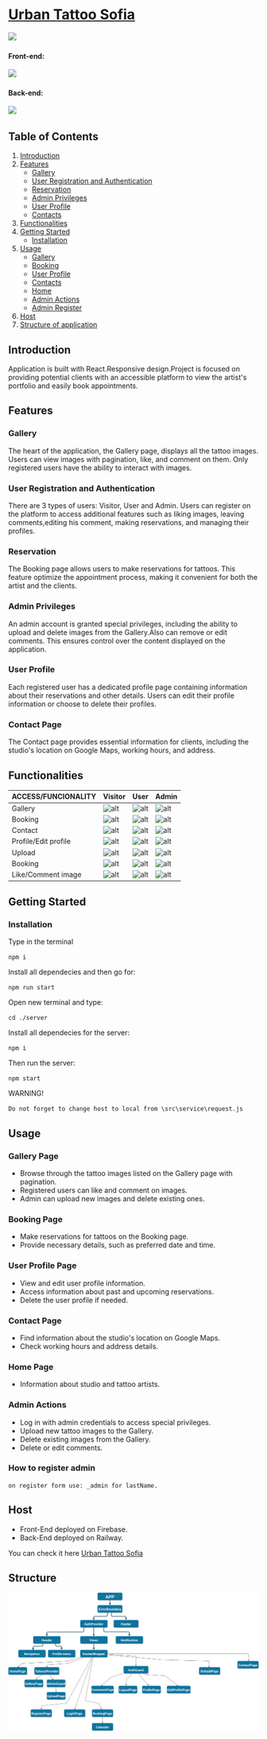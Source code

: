# <a align="center" href="https://urban-tattoo-react.web.app/">Urban Tattoo Sofia</a>

<p align="left">
  <a>
    <img src="site-view.gif" />
  </a>
</p>

#### Front-end:
<p align="left">
  <a>
    <img src="https://skillicons.dev/icons?i=html,css,js,react" />
  </a>
</p>

#### Back-end:
<p align="left">
  <a>
    <img src="https://skillicons.dev/icons?i=nodejs,express,mongodb" />
  </a>
</p>

## Table of Contents

1. [Introduction](#introduction)
2. [Features](#features)
   - [Gallery](#gallery)
   - [User Registration and Authentication](#user-registration-and-authentication)
   - [Reservation](#reservation)
   - [Admin Privileges](#admin-privileges)
   - [User Profile](#user-profile)
   - [Contacts](#contacts)
3. [Functionalities](#functionalities)
4. [Getting Started](#getting-started)
   - [Installation](#installation)
5. [Usage](#usage)
   - [Gallery](#gallery)
   - [Booking](#booking)
   - [User Profile](#user-profile)
   - [Contacts](#contact-usage)
   - [Home](#home)
   - [Admin Actions](#admin-actions)
   - [Admin Register](#admin-register)
6. [Host](#host)
7. [Structure of application](#structure) 


## Introduction <a name="introduction"></a>

Application is built with React.Responsive design.Project is focused on providing potential clients with an accessible platform to view the artist's portfolio and easily book appointments.

## Features <a name="features"></a>

### Gallery <a name="gallery"></a>

The heart of the application, the Gallery page, displays all the tattoo images. Users can view images with pagination, like, and comment on them. Only registered users have the ability to interact with images.

### User Registration and Authentication <a name="user-registration-and-authentication"></a>
There are 3 types of users: Visitor, User and Admin.
Users can register on the platform to access additional features such as liking images, leaving comments,editing his comment, making reservations, and managing their profiles.

### Reservation <a name="reservation"></a>

The Booking page allows users to make reservations for tattoos. This feature optimize  the appointment process, making it convenient for both the artist and the clients.

### Admin Privileges <a name="admin-privileges"></a>

An admin account is granted special privileges, including the ability to upload and delete images from the Gallery.Also can remove or edit comments. This ensures control over the content displayed on the application.

### User Profile <a name="user-profile"></a>

Each registered user has a dedicated profile page containing information about their reservations and other details. Users can edit their profile information or choose to delete their profiles.

### Contact Page <a name="contacts"></a>

The Contact page provides essential information for clients, including the studio's location on Google Maps, working hours, and address.

## Functionalities <a name="functionalities"></a> 

ACCESS/FUNCIONALITY  | Visitor | User | Admin
-------------  | ------------- | ------------- | ------------- |
Gallery   | ![alt](https://img.icons8.com/fluency/60/000000/checkmark.png) | ![alt](https://img.icons8.com/fluency/60/000000/checkmark.png) | ![alt](https://img.icons8.com/fluency/60/000000/checkmark.png)
Booking   | ![alt](https://img.icons8.com/fluency/60/000000/checkmark.png) | ![alt](https://img.icons8.com/fluency/60/000000/checkmark.png) | ![alt](https://img.icons8.com/fluency/60/000000/checkmark.png) 
Contact  | ![alt](https://img.icons8.com/fluency/60/000000/checkmark.png) | ![alt](https://img.icons8.com/fluency/60/000000/checkmark.png) | ![alt](https://img.icons8.com/fluency/60/000000/checkmark.png)
Profile/Edit profile   | ![alt](https://img.icons8.com/emoji/60/000000/cross-mark-emoji.png) | ![alt](https://img.icons8.com/fluency/60/000000/checkmark.png) | ![alt](https://img.icons8.com/fluency/60/000000/checkmark.png)
Upload   | ![alt](https://img.icons8.com/emoji/60/000000/cross-mark-emoji.png) | ![alt](https://img.icons8.com/emoji/60/000000/cross-mark-emoji.png) | ![alt](https://img.icons8.com/fluency/60/000000/checkmark.png)
Booking | ![alt](https://img.icons8.com/emoji/60/000000/cross-mark-emoji.png) | ![alt](https://img.icons8.com/fluency/60/000000/checkmark.png) | ![alt](https://img.icons8.com/fluency/60/000000/checkmark.png)
Like/Comment image | ![alt](https://img.icons8.com/emoji/60/000000/cross-mark-emoji.png) | ![alt](https://img.icons8.com/fluency/60/000000/checkmark.png) | ![alt](https://img.icons8.com/fluency/60/000000/checkmark.png)



## Getting Started <a name="getting-started"></a>

### Installation <a name="installation"></a>

Type in the terminal
```
npm i
```
Install all dependecies and then go for:

```
npm run start
```

Open new terminal and type:
```
cd ./server
```
Install all dependecies for the server: 
```
npm i
```
Then run the server:

```
npm start
```

WARNING!
```
Do not forget to change host to local from \src\service\request.js
```


## Usage <a name="usage"></a>

### Gallery Page <a name="gallery"></a>

- Browse through the tattoo images listed on the Gallery page with pagination.
- Registered users can like and comment on images.
- Admin can upload new images and delete existing ones.

### Booking Page <a name="booking"></a>

- Make reservations for tattoos on the Booking page.
- Provide necessary details, such as preferred date and time.

### User Profile Page <a name="user-profile"></a>

- View and edit user profile information.
- Access information about past and upcoming reservations.
- Delete the user profile if needed.

### Contact Page <a name="contact-usage"></a>

- Find information about the studio's location on Google Maps.
- Check working hours and address details.

### Home Page <a name="home"></a>

- Information about studio and tattoo artists.

### Admin Actions <a name="admin-actions"></a>

- Log in with admin credentials to access special privileges.
- Upload new tattoo images to the Gallery.
- Delete existing images from the Gallery.
- Delete or edit comments.

### How to register admin <a name="admin-register"></a>

```
on register form use: _admin for lastName.

```

## Host <a name="host"></a>

- Front-End deployed on Firebase.
- Back-End deployed on Railway.

You can check it here <a href="https://urban-tattoo-react.web.app/">Urban Tattoo Sofia</a>

## Structure <a name="structure"></a>
<a>
    <img src="Structure.png" />
</a>
